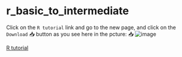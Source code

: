 # r_basic_to_intermediate

Click on the `R tutorial` link and go to the new page, and click on the `Download` 📥 button as you see here in the pcture:  📥
![image](https://github.com/user-attachments/assets/c5894ee9-595a-464e-a90b-8eea89e9b42d)

[R tutorial](https://github.com/abu85/r_basic_to_intermediate/blob/main/r_tutorial_v14.Rmd)
